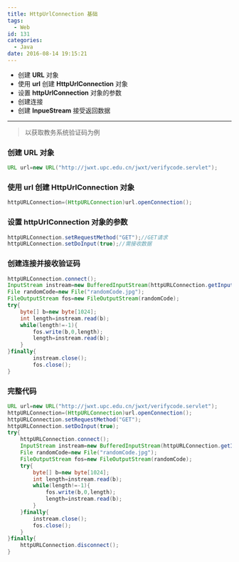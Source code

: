 ```yaml
---
title: HttpUrlConnection 基础
tags:
  - Web
id: 131
categories:
  - Java
date: 2016-08-14 19:15:21
---
```


+ 创建 **URL** 对象
+ 使用 **url** 创建 **HttpUrlConnection** 对象
+ 设置 **httpUrlConnection** 对象的参数
+ 创建连接
+ 创建 **InpueStream** 接受返回数据

<!--more-->

---

> 以获取教务系统验证码为例

### 创建 **URL** 对象
```java
URL url=new URL("http://jwxt.upc.edu.cn/jwxt/verifycode.servlet");
```
### 使用 **url** 创建 **HttpUrlConnection** 对象
```java
httpURLConnection=(HttpURLConnection)url.openConnection();
```
### 设置 **httpUrlConnection** 对象的参数
```java
httpURLConnection.setRequestMethod("GET");//GET请求
httpURLConnection.setDoInput(true);//需接收数据
```
### 创建连接并接收验证码
```java
httpURLConnection.connect();
InputStream instream=new BufferedInputStream(httpURLConnection.getInputStream());
File randomCode=new File("randomCode.jpg");
FileOutputStream fos=new FileOutputStream(randomCode);
try{
	byte[] b=new byte[1024];
	int length=instream.read(b);
	while(length!=-1){
	    fos.write(b,0,length);
	    length=instream.read(b);
	}
}finally{
		instream.close();
		fos.close();
}
```
### 完整代码
```java
URL url=new URL("http://jwxt.upc.edu.cn/jwxt/verifycode.servlet");
httpURLConnection=(HttpURLConnection)url.openConnection();
httpURLConnection.setRequestMethod("GET");
httpURLConnection.setDoInput(true);
try{
    httpURLConnection.connect();
    InputStream instream=new BufferedInputStream(httpURLConnection.getInputStream());
    File randomCode=new File("randomCode.jpg");
    FileOutputStream fos=new FileOutputStream(randomCode);
    try{
        byte[] b=new byte[1024];
        int length=instream.read(b);
        while(length!=-1){
        	fos.write(b,0,length);
        	length=instream.read(b);
        }
    }finally{
    	instream.close();
    	fos.close();
    }
}finally{
    httpURLConnection.disconnect();
}
```

